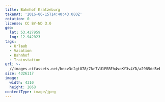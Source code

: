 ```yaml
---
title: Bahnhof Kratzeburg
takenAt: '2016-06-15T14:40:43.000Z'
rotation: 0
license: CC BY-ND 3.0
geo:
  lat: 53.427959
  lng: 12.942023
tags:
  - Urlaub
  - Vacation
  - Bahnhof
  - Trainstation
url: >-
  //images.ctfassets.net/bncv3c2gt878/7kr7VU1PBBEh4voKY3v4YD/a2985dd5eb2f7d66e357b859da3ce089/bahnhof-kratzeburg_29094473291_o
size: 4326117
image:
  width: 4310
  height: 2868
contentType: image/jpeg
---
```


